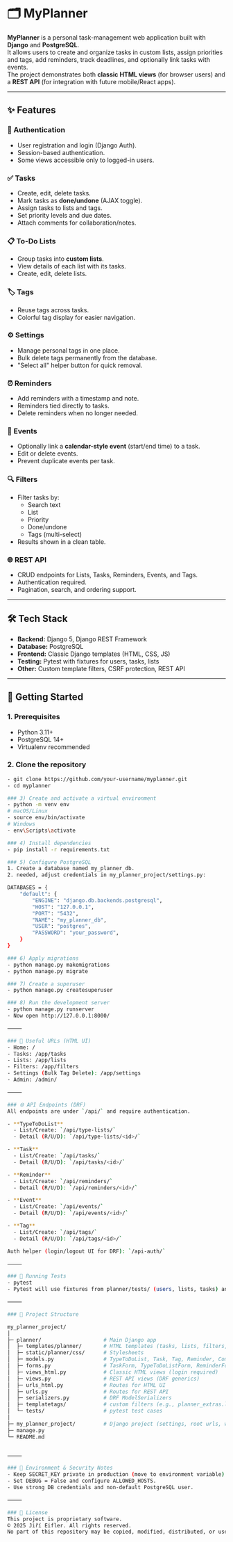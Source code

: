 # 🗂️ MyPlanner

**MyPlanner** is a personal task-management web application built with **Django** and **PostgreSQL**.  
It allows users to create and organize tasks in custom lists, assign priorities and tags, add reminders, track deadlines, and optionally link tasks with events.  
The project demonstrates both **classic HTML views** (for browser users) and a **REST API** (for integration with future mobile/React apps).

---

## ✨ Features

### 🔑 Authentication
- User registration and login (Django Auth).
- Session-based authentication.
- Some views accessible only to logged-in users.

### ✅ Tasks
- Create, edit, delete tasks.
- Mark tasks as **done/undone** (AJAX toggle).
- Assign tasks to lists and tags.
- Set priority levels and due dates.
- Attach comments for collaboration/notes.

### 📋 To-Do Lists
- Group tasks into **custom lists**.
- View details of each list with its tasks.
- Create, edit, delete lists.

### 🏷️ Tags
- Reuse tags across tasks.
- Colorful tag display for easier navigation.

### ⚙️ Settings
- Manage personal tags in one place.
- Bulk delete tags permanently from the database.
- "Select all" helper button for quick removal.

### ⏰ Reminders
- Add reminders with a timestamp and note.
- Reminders tied directly to tasks.
- Delete reminders when no longer needed.

### 📅 Events
- Optionally link a **calendar-style event** (start/end time) to a task.
- Edit or delete events.
- Prevent duplicate events per task.

### 🔍 Filters
- Filter tasks by:
  - Search text
  - List
  - Priority
  - Done/undone
  - Tags (multi-select)
- Results shown in a clean table.

### 🌐 REST API
- CRUD endpoints for Lists, Tasks, Reminders, Events, and Tags.
- Authentication required.
- Pagination, search, and ordering support.

---

## 🛠️ Tech Stack

- **Backend:** Django 5, Django REST Framework  
- **Database:** PostgreSQL  
- **Frontend:** Classic Django templates (HTML, CSS, JS)  
- **Testing:** Pytest with fixtures for users, tasks, lists  
- **Other:** Custom template filters, CSRF protection, REST API  

---

## 🚀 Getting Started

### 1. Prerequisites
- Python 3.11+
- PostgreSQL 14+
- Virtualenv recommended

### 2. Clone the repository
```bash
- git clone https://github.com/your-username/myplanner.git
- cd myplanner

### 3) Create and activate a virtual environment
- python -m venv env
# macOS/Linux
- source env/bin/activate
# Windows
- env\Scripts\activate

### 4) Install dependencies
- pip install -r requirements.txt

### 5) Configure PostgreSQL
1. Create a database named my_planner_db.
2. needed, adjust credentials in my_planner_project/settings.py:

DATABASES = {
    "default": {
        "ENGINE": "django.db.backends.postgresql",
        "HOST": "127.0.0.1",
        "PORT": "5432",
        "NAME": "my_planner_db",
        "USER": "postgres",
        "PASSWORD": "your_password",
    }
}

### 6) Apply migrations
- python manage.py makemigrations
- python manage.py migrate

### 7) Create a superuser
- python manage.py createsuperuser

### 8) Run the development server
- python manage.py runserver
- Now open http://127.0.0.1:8000/

⸻

### 🧭 Useful URLs (HTML UI)
- Home: /
- Tasks: /app/tasks
- Lists: /app/lists
- Filters: /app/filters
- Settings (Bulk Tag Delete): /app/settings
- Admin: /admin/

⸻

### 🌐 API Endpoints (DRF)
All endpoints are under `/api/` and require authentication.

- **TypeToDoList**
  - List/Create: `/api/type-lists/`
  - Detail (R/U/D): `/api/type-lists/<id>/`

- **Task**
  - List/Create: `/api/tasks/`
  - Detail (R/U/D): `/api/tasks/<id>/`

- **Reminder**
  - List/Create: `/api/reminders/`
  - Detail (R/U/D): `/api/reminders/<id>/`

- **Event**
  - List/Create: `/api/events/`
  - Detail (R/U/D): `/api/events/<id>/`

- **Tag**
  - List/Create: `/api/tags/`
  - Detail (R/U/D): `/api/tags/<id>/`

Auth helper (login/logout UI for DRF): `/api-auth/`

⸻

### 🧪 Running Tests
- pytest
- Pytest will use fixtures from planner/tests/ (users, lists, tasks) and validate task/reminder views behavior.

⸻

### 📂 Project Structure

my_planner_project/
│
├─ planner/                    # Main Django app
│  ├─ templates/planner/       # HTML templates (tasks, lists, filters, settings, etc.)
│  ├─ static/planner/css/      # Stylesheets
│  ├─ models.py                # TypeToDoList, Task, Tag, Reminder, Comment, Event
│  ├─ forms.py                 # TaskForm, TypeToDoListForm, ReminderForm, EventForm, etc.
│  ├─ views_html.py            # Classic HTML views (login required)
│  ├─ views.py                 # REST API views (DRF generics)
│  ├─ urls_html.py             # Routes for HTML UI
│  ├─ urls.py                  # Routes for REST API
│  ├─ serializers.py           # DRF ModelSerializers
│  ├─ templatetags/            # custom filters (e.g., planner_extras.list_hue)
│  └─ tests/                   # pytest test cases
│
├─ my_planner_project/         # Django project (settings, root urls, wsgi)
├─ manage.py
└─ README.md


⸻

### 🔐 Environment & Security Notes
- Keep SECRET_KEY private in production (move to environment variable).
- Set DEBUG = False and configure ALLOWED_HOSTS.
- Use strong DB credentials and non-default PostgreSQL user.

⸻

### 📜 License
This project is proprietary software.
© 2025 Jiří Eifler. All rights reserved.
No part of this repository may be copied, modified, distributed, or used without explicit written permission from the author.

